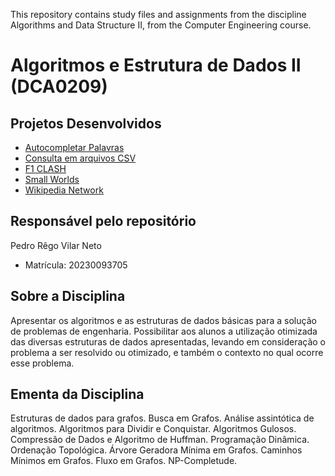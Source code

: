 This repository contains study files and assignments from the discipline Algorithms and Data Structure II, from the Computer Engineering course.

# Algoritmos e Estrutura de Dados II (DCA0209)

## Projetos Desenvolvidos

- [Autocompletar Palavras](https://github.com/jordanmaramos/ED2/tree/main/U1T2)
- [Consulta em arquivos CSV](FastQuery_CSV)
- [F1 CLASH](https://github.com/pedrorvn/ED2/tree/main/F1%20Clash)
- [Small Worlds](https://github.com/pedrorvn/ED2/tree/ba4a9e8c046d3545fd2b32840ae97067b50fd1b0/Small%20Words)
- [Wikipedia Network](Wikipedia_Network)

## Responsável pelo repositório
Pedro Rêgo Vilar Neto
* Matrícula: 20230093705

## Sobre a Disciplina
Apresentar os algoritmos e as estruturas de dados básicas para a solução de problemas de engenharia. Possibilitar aos alunos a utilização otimizada das diversas estruturas de dados apresentadas, levando em consideração o problema a ser resolvido ou otimizado, e também o contexto no qual ocorre esse problema.

## Ementa da Disciplina
Estruturas de dados para grafos. Busca em Grafos. Análise assintótica de algoritmos. Algoritmos para Dividir e Conquistar. Algoritmos Gulosos. Compressão de Dados e Algoritmo de Huffman. Programação Dinâmica. Ordenação Topológica. Árvore Geradora Mínima em Grafos. Caminhos Mínimos em Grafos. Fluxo em Grafos. NP-Completude.


